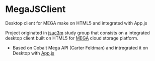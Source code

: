 # MegaJSClient
Desktop client for MEGA make on HTML5 and integrated with App.js

Project originated in [jsuc3m](http://github.com/jsuc3m/) study group that consists on a integrated desktop client built on HTML5 for [MEGA](https://mega.co.nz) cloud storage platform.

* Based on Cobalt Mega API (Carter Feldman) and intregrated it on Desktop with [App.js](http://appjs.com)
